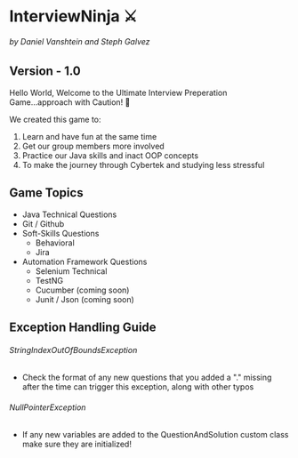 # InterviewNinja :crossed_swords:
###### by Daniel Vanshtein and Steph Galvez
## Version - 1.0

Hello World, Welcome to the Ultimate Interview Preperation Game...approach with Caution! :monkey:

We created this game to:
1. Learn and have fun at the same time
2. Get our group members more involved
3. Practice our Java skills and inact OOP concepts
4. To make the journey through Cybertek and studying less stressful



## Game Topics
- Java Technical Questions
- Git / Github
- Soft-Skills Questions
  - Behavioral
  - Jira
- Automation Framework Questions
  - Selenium Technical
  - TestNG
  - Cucumber (coming soon)
  - Junit / Json (coming soon)

 

## Exception Handling Guide
###### StringIndexOutOfBoundsException 
- Check the format of any new questions that you added a "." missing after the time can trigger this exception, along with other typos

###### NullPointerException 
- If any new variables are added to the QuestionAndSolution custom class make sure they are initialized!
